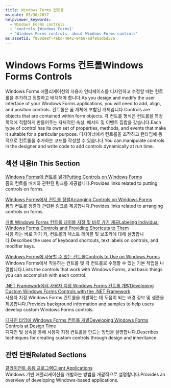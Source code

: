 ```yaml
---
title: Windows Forms 컨트롤
ms.date: 03/30/2017
helpviewer_keywords:
  - Windows Forms controls
  - 'controls [Windows Forms]'
  - 'Windows Forms controls, about Windows Forms controls'
ms.assetid: f050de8f-4ebd-4042-94b8-edf9a1dbd52a
---
```

# <a name="windows-forms-controls"></a><span data-ttu-id="1c3a3-102">Windows Forms 컨트롤</span><span class="sxs-lookup"><span data-stu-id="1c3a3-102">Windows Forms Controls</span></span>
<span data-ttu-id="1c3a3-103">Windows Forms 애플리케이션의 사용자 인터페이스를 디자인하고 수정할 때는 컨트롤을 추가하고 정렬하고 배치해야 합니다.</span><span class="sxs-lookup"><span data-stu-id="1c3a3-103">As you design and modify the user interface of your Windows Forms applications, you will need to add, align, and position controls.</span></span> <span data-ttu-id="1c3a3-104">컨트롤은 폼 개체에 포함된 개체입니다.</span><span class="sxs-lookup"><span data-stu-id="1c3a3-104">Controls are objects that are contained within form objects.</span></span> <span data-ttu-id="1c3a3-105">각 컨트롤 형식은 컨트롤을 특정 목적에 적합하게 만들어주는 자체적인 속성, 메서드 및 이벤트 집합을 갖습니다.</span><span class="sxs-lookup"><span data-stu-id="1c3a3-105">Each type of control has its own set of properties, methods, and events that make it suitable for a particular purpose.</span></span> <span data-ttu-id="1c3a3-106">디자이너에서 컨트롤을 조작하고 런타임에 동적으로 컨트롤을 추가하는 코드를 작성할 수 있습니다.</span><span class="sxs-lookup"><span data-stu-id="1c3a3-106">You can manipulate controls in the designer and write code to add controls dynamically at run time.</span></span>  
  
## <a name="in-this-section"></a><span data-ttu-id="1c3a3-107">섹션 내용</span><span class="sxs-lookup"><span data-stu-id="1c3a3-107">In This Section</span></span>  
 [<span data-ttu-id="1c3a3-108">Windows Forms에 컨트롤 넣기</span><span class="sxs-lookup"><span data-stu-id="1c3a3-108">Putting Controls on Windows Forms</span></span>](putting-controls-on-windows-forms.md)  
 <span data-ttu-id="1c3a3-109">폼의 컨트롤 배치와 관련된 링크를 제공합니다.</span><span class="sxs-lookup"><span data-stu-id="1c3a3-109">Provides links related to putting controls on forms.</span></span>  
  
 [<span data-ttu-id="1c3a3-110">Windows Forms에서 컨트롤 정렬</span><span class="sxs-lookup"><span data-stu-id="1c3a3-110">Arranging Controls on Windows Forms</span></span>](arranging-controls-on-windows-forms.md)  
 <span data-ttu-id="1c3a3-111">폼의 컨트롤 정렬과 관련된 링크를 제공합니다.</span><span class="sxs-lookup"><span data-stu-id="1c3a3-111">Provides links related to arranging controls on forms.</span></span>  
  
 [<span data-ttu-id="1c3a3-112">개별 Windows Forms 컨트롤 레이블 지정 및 바로 가기 제공</span><span class="sxs-lookup"><span data-stu-id="1c3a3-112">Labeling Individual Windows Forms Controls and Providing Shortcuts to Them</span></span>](labeling-individual-windows-forms-controls-and-providing-shortcuts-to-them.md)  
 <span data-ttu-id="1c3a3-113">사용 하는 바로 가기 키, 컨트롤의 텍스트 레이블 및 보조키에 대해 설명합니다.</span><span class="sxs-lookup"><span data-stu-id="1c3a3-113">Describes the uses of keyboard shortcuts, text labels on controls, and modifier keys.</span></span>  
  
 [<span data-ttu-id="1c3a3-114">Windows Forms에 사용할 수 있는 컨트롤</span><span class="sxs-lookup"><span data-stu-id="1c3a3-114">Controls to Use on Windows Forms</span></span>](controls-to-use-on-windows-forms.md)  
 <span data-ttu-id="1c3a3-115">Windows Forms에서 작동하는 컨트롤 및 각 컨트롤로 수행할 수 있는 기본 작업을 나열합니다.</span><span class="sxs-lookup"><span data-stu-id="1c3a3-115">Lists the controls that work with Windows Forms, and basic things you can accomplish with each control.</span></span>  
  
 [<span data-ttu-id="1c3a3-116">.NET Framework에서 사용자 지정 Windows Forms 컨트롤 개발</span><span class="sxs-lookup"><span data-stu-id="1c3a3-116">Developing Custom Windows Forms Controls with the .NET Framework</span></span>](developing-custom-windows-forms-controls.md)  
 <span data-ttu-id="1c3a3-117">사용자 지정 Windows Forms 컨트롤을 개발하는 데 도움이 되는 배경 정보 및 샘플을 제공합니다.</span><span class="sxs-lookup"><span data-stu-id="1c3a3-117">Provides background information and samples to help users develop custom Windows Forms controls.</span></span>  
  
 [<span data-ttu-id="1c3a3-118">디자인 타임에 Windows Forms 컨트롤 개발</span><span class="sxs-lookup"><span data-stu-id="1c3a3-118">Developing Windows Forms Controls at Design Time</span></span>](developing-windows-forms-controls-at-design-time.md)  
 <span data-ttu-id="1c3a3-119">디자인 및 상속을 통해 사용자 지정 컨트롤을 만드는 방법을 설명합니다.</span><span class="sxs-lookup"><span data-stu-id="1c3a3-119">Describes techniques for creating custom controls through design and inheritance.</span></span>  
  
## <a name="related-sections"></a><span data-ttu-id="1c3a3-120">관련 단원</span><span class="sxs-lookup"><span data-stu-id="1c3a3-120">Related Sections</span></span>  
 [<span data-ttu-id="1c3a3-121">클라이언트 응용 프로그램</span><span class="sxs-lookup"><span data-stu-id="1c3a3-121">Client Applications</span></span>](../../develop-client-apps.md)  
 <span data-ttu-id="1c3a3-122">Windows 기반 애플리케이션을 개발하는 방법을 개괄적으로 설명합니다.</span><span class="sxs-lookup"><span data-stu-id="1c3a3-122">Provides an overview of developing Windows-based applications.</span></span>  
  
